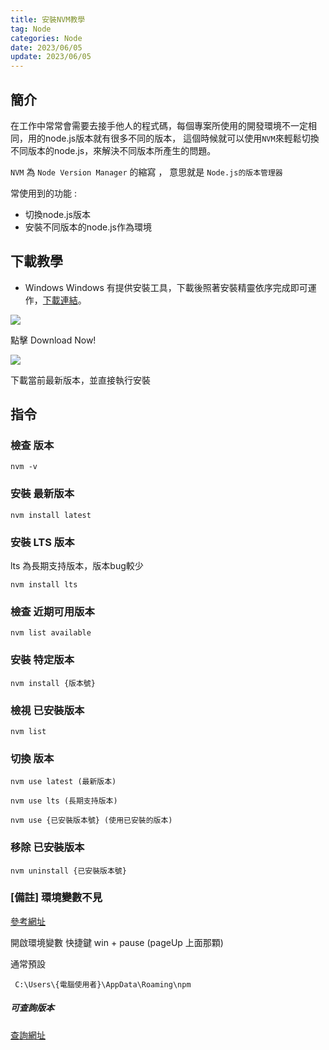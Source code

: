 ```yaml
---
title: 安裝NVM教學
tag: Node
categories: Node
date: 2023/06/05
update: 2023/06/05
---
```




## 簡介

在工作中常常會需要去接手他人的程式碼，每個專案所使用的開發環境不一定相同，用的node.js版本就有很多不同的版本，
這個時候就可以使用`NVM`來輕鬆切換不同版本的node.js，來解決不同版本所產生的問題。

`NVM` 為 `Node Version Manager` 的縮寫 ， 意思就是 `Node.js的版本管理器`

常使用到的功能 : 

* 切換node.js版本
* 安裝不同版本的node.js作為環境




## 下載教學

* Windows
Windows 有提供安裝工具，下載後照著安裝精靈依序完成即可運作，[下載連結](https://github.com/coreybutler/nvm-windows)。


![](https://i.imgur.com/L5YqZZ0.png)


點擊 Download Now!

![](https://i.imgur.com/PM9CM6m.png)

下載當前最新版本，並直接執行安裝


## 指令



### 檢查 版本 

```shell=
nvm -v 
```

### 安裝 最新版本 

```shell=
nvm install latest
```

### 安裝 LTS 版本
lts 為長期支持版本，版本bug較少

```shell=
nvm install lts
```

### 檢查 近期可用版本

```shell=
nvm list available
```

### 安裝 特定版本
```shell=
nvm install {版本號}
```

### 檢視 已安裝版本
```shell=
nvm list
```


### 切換 版本

```shell=
nvm use latest (最新版本)

nvm use lts (長期支持版本)

nvm use {已安裝版本號} (使用已安裝的版本)
```


### 移除 已安裝版本
```shell=
nvm uninstall {已安裝版本號}
```


### [備註] 環境變數不見

[參考網址](https://israynotarray.com/nodejs/20190801/449913843/) 

開啟環境變數 快捷鍵 win + pause (pageUp 上面那顆)

通常預設
```
 C:\Users\{電腦使用者}\AppData\Roaming\npm
```


##### 可查詢版本

[查詢網址](https://nodejs.org/en/blog/release/)